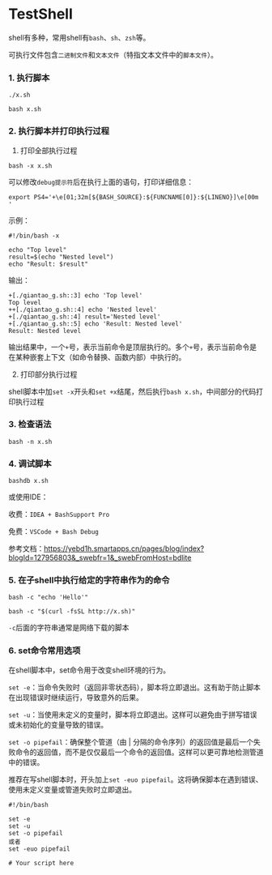 # TestShell

shell有多种，常用shell有`bash`、`sh`、`zsh`等。

可执行文件包含`二进制文件`和`文本文件`（特指文本文件中的`脚本文件`）。

### 1. 执行脚本

`./x.sh`

`bash x.sh`

### 2. 执行脚本并打印执行过程

1. 打印全部执行过程

`bash -x x.sh`

可以修改`debug提示符`后在执行上面的语句，打印详细信息：

`export PS4='+\e[01;32m[${BASH_SOURCE}:${FUNCNAME[0]}:${LINENO}]\e[00m '`

示例：

```
#!/bin/bash -x

echo "Top level"
result=$(echo "Nested level")
echo "Result: $result"
```

输出：

```
+[./qiantao_g.sh::3] echo 'Top level'
Top level
++[./qiantao_g.sh::4] echo 'Nested level'
+[./qiantao_g.sh::4] result='Nested level'
+[./qiantao_g.sh::5] echo 'Result: Nested level'
Result: Nested level
```

输出结果中，一个`+`号，表示当前命令是顶层执行的。多个`+`号，表示当前命令是在某种嵌套上下文（如命令替换、函数内部）中执行的。

2. 打印部分执行过程

shell脚本中加`set -x`开头和`set +x`结尾，然后执行`bash x.sh`，中间部分的代码打印执行过程

### 3. 检查语法

`bash -n x.sh`

### 4. 调试脚本

`bashdb x.sh`

或使用IDE：

收费：`IDEA + BashSupport Pro`

免费：`VSCode + Bash Debug`

参考文档：https://yebd1h.smartapps.cn/pages/blog/index?blogId=127956803&_swebfr=1&_swebFromHost=bdlite

### 5. 在子shell中执行给定的字符串作为的命令

`bash -c "echo 'Hello'"`

`bash -c "$(curl -fsSL http://x.sh)"`

`-c`后面的字符串通常是网络下载的脚本

### 6. set命令常用选项

在shell脚本中，set命令用于改变shell环境的行为。

`set -e`：当命令失败时（返回非零状态码），脚本将立即退出。这有助于防止脚本在出现错误时继续运行，导致意外的后果。

`set -u`：当使用未定义的变量时，脚本将立即退出。这样可以避免由于拼写错误或未初始化的变量导致的错误。

`set -o pipefail`：确保整个管道（由 | 分隔的命令序列）的返回值是最后一个失败命令的返回值，而不是仅仅最后一个命令的返回值。这样可以更可靠地检测管道中的错误。

推荐在写shell脚本时，开头加上`set -euo pipefail`。这将确保脚本在遇到错误、使用未定义变量或管道失败时立即退出。

```
#!/bin/bash

set -e
set -u
set -o pipefail
或者
set -euo pipefail

# Your script here
```
